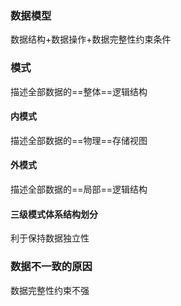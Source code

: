 ### 数据模型
数据结构+数据操作+数据完整性约束条件
### 模式
描述全部数据的==整体==逻辑结构
#### 内模式
描述全部数据的==物理==存储视图
#### 外模式
描述全部数据的==局部==逻辑结构
#### 三级模式体系结构划分
利于保持数据独立性
### 数据不一致的原因
数据完整性约束不强